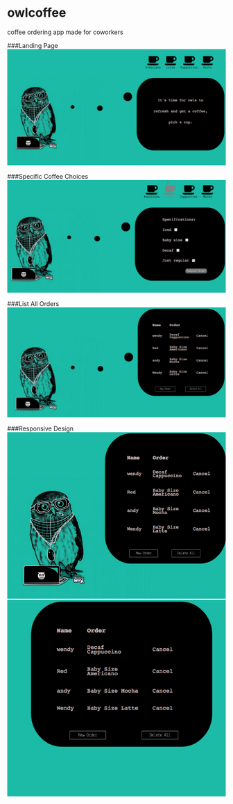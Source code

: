 owlcoffee
=========

coffee ordering app made for coworkers 

###Landing Page 
![alt text](https://raw.githubusercontent.com/prudepixie/owlcoffee/master/app/assets/images/1.png)


###Specific Coffee Choices 
![alt text](https://raw.githubusercontent.com/prudepixie/owlcoffee/master/app/assets/images/2.png)

###List All Orders 
![alt text](https://raw.githubusercontent.com/prudepixie/owlcoffee/master/app/assets/images/3.png)

###Responsive Design 
![alt text](https://raw.githubusercontent.com/prudepixie/owlcoffee/master/app/assets/images/4.png)
![alt text](https://raw.githubusercontent.com/prudepixie/owlcoffee/master/app/assets/images/5.png)
